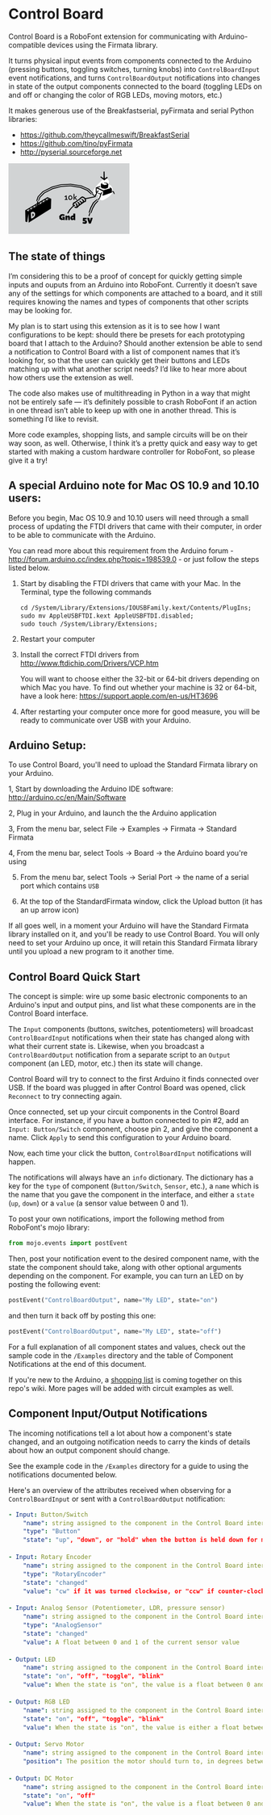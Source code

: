 

# Control Board

Control Board is a RoboFont extension for communicating with Arduino-compatible devices using the Firmata library. 

It turns physical input events from components connected to the Arduino (pressing buttons, toggling switches, turning knobs) into `ControlBoardInput` event notifications, and turns `ControlBoardOutput` notifications into changes in state of the output components connected to the board (toggling LEDs on and off or changing the color of RGB LEDs, moving motors, etc.)

It makes generous use of the Breakfastserial, pyFirmata and serial Python libraries:
- https://github.com/theycallmeswift/BreakfastSerial
- https://github.com/tino/pyFirmata
- http://pyserial.sourceforge.net


![screenshot](./html/images/button.svg "Button Circuit")


## The state of things

I’m considering this to be a proof of concept for quickly getting simple inputs and ouputs from an Arduino into RoboFont. Currently it doesn’t save any of the settings for which components are attached to a board, and it still requires knowing the names and types of components that other scripts may be looking for.

My plan is to start using this extension as it is to see how I want configurations to be kept: should there be presets for each prototyping board that I attach to the Arduino? Should another extension be able to send a notification to Control Board with a list of component names that it’s looking for, so that the user can quickly get their buttons and LEDs matching up with what another script needs? I’d like to hear more about how others use the extension as well.

The code also makes use of multithreading in Python in a way that might not be entirely safe — it’s definitely possible to crash RoboFont if an action in one thread isn’t able to keep up with one in another thread. This is something I’d like to revisit.

More code examples, shopping lists, and sample circuits will be on their way soon, as well. Otherwise, I think it’s a pretty quick and easy way to get started with making a custom hardware controller for RoboFont, so please give it a try!



## A special Arduino note for Mac OS 10.9 and 10.10 users:

Before you begin, Mac OS 10.9 and 10.10 users will need through a small process of updating the FTDI drivers that came with their computer, in order to be able to communicate with the Arduino.

You can read more about this requirement from the Arduino forum - http://forum.arduino.cc/index.php?topic=198539.0 - or just follow the steps listed below.

1. Start by disabling the FTDI drivers that came with your Mac. In the Terminal, type the following commands 	
	```
	cd /System/Library/Extensions/IOUSBFamily.kext/Contents/PlugIns;
	sudo mv AppleUSBFTDI.kext AppleUSBFTDI.disabled;
	sudo touch /System/Library/Extensions;
	```

2. Restart your computer

3. Install the correct FTDI drivers from http://www.ftdichip.com/Drivers/VCP.htm
    
    You will want to choose either the 32-bit or 64-bit drivers depending on which Mac you have. 
    To find out whether your machine is 32 or 64-bit, have a look here: <https://support.apple.com/en-us/HT3696>

4. After restarting your computer once more for good measure, you will be ready to communicate over USB with your Arduino.


## Arduino Setup:

To use Control Board, you'll need to upload the Standard Firmata library on your Arduino.
 
1, Start by downloading the Arduino IDE software: <http://arduino.cc/en/Main/Software>

2, Plug in your Arduino, and launch the the Arduino application

3, From the menu bar, select File &rarr; Examples &rarr; Firmata &rarr; Standard Firmata

4, From the menu bar, select Tools &rarr; Board &rarr; the Arduino board you're using

5. From the menu bar, select Tools &rarr; Serial Port &rarr; the name of a serial port which contains `USB`

6. At the top of the StandardFirmata window, click the Upload button (it has an up arrow icon)

If all goes well, in a moment your Arduino will have the Standard Firmata library installed on it, and you'll be ready to use Control Board. 
You will only need to set your Arduino up once, it will retain this Standard Firmata library until you upload a new program to it another time.



## Control Board Quick Start

The concept is simple: wire up some basic electronic components to an Arduino's input and output pins, and list what these components are in the Control Board interface. 

The `Input` components (buttons, switches, potentiometers) will broadcast `ControlBoardInput` notifications when their state has changed along with what their current state is. 
Likewise, when you broadcast a `ControlBoardOutput` notification from a separate script to an `Output` component (an LED, motor, etc.) then its state will change.

Control Board will try to connect to the first Arduino it finds connected over USB. 
If the board was plugged in after Control Board was opened, click `Reconnect` to try connecting again.

Once connected, set up your circuit components in the Control Board interface. 
For instance, if you have a button connected to pin #2, add an `Input: Button/Switch` component, choose pin 2, and give the component a name. 
Click `Apply` to send this configuration to your Arduino board.

Now, each time your click the button, `ControlBoardInput` notifications will happen.

The notifications will always have an `info` dictionary. 
The dictionary has a key for the `type` of component (`Button/Switch`, `Sensor`, etc.), a `name` which is the name that you gave the component in the interface, and either a `state` (`up`, `down`) or a `value` (a sensor value between 0 and 1).

To post your own notifications, import the following method from RoboFont's mojo library:
```py
from mojo.events import postEvent
```

Then, post your notification event to the desired component name, with the state the component should take, along with other optional arguments depending on the component. 
For example, you can turn an LED on by posting the following event:

```py
postEvent("ControlBoardOutput", name="My LED", state="on")
```

and then turn it back off by posting this one:

```py
postEvent("ControlBoardOutput", name="My LED", state="off")
```

For a full explanation of all component states and values, check out the sample code in the `/Examples` directory and the table of Component Notifications at the end of this document.

If you're new to the Arduino, a [shopping list](https://github.com/andyclymer/ControlBoard/wiki/Shopping-List) is coming together on this repo's wiki. More pages will be added with circuit examples as well.


## Component Input/Output Notifications

The incoming notifications tell a lot about how a component's state changed, and an outgoing notification needs to carry the kinds of details about how an output component should change.

See the example code in the `/Examples` directory for a guide to using the notifications documented below.

Here's an overview of the attributes received when observing for a `ControlBoardInput` or sent with a `ControlBoardOutput` notification:

```yaml
- Input: Button/Switch
	"name": string assigned to the component in the Control Board interface. 
	"type": "Button"
	"state": "up", "down", or "hold" when the button is held down for more than one second 

- Input: Rotary Encoder
	"name": string assigned to the component in the Control Board interface. 
	"type": "RotaryEncoder"
	"state": "changed"
	"value": "cw" if it was turned clockwise, or "ccw" if counter-clockwise

- Input: Analog Sensor (Potentiometer, LDR, pressure sensor)
	"name": string assigned to the component in the Control Board interface. 
	"type": "AnalogSensor"
	"state": "changed"
	"value": A float between 0 and 1 of the current sensor value

- Output: LED
	"name": string assigned to the component in the Control Board interface. 
	"state": "on", "off", "toggle", "blink"
	"value": When the state is "on", the value is a float between 0 and 1 to set the brightness of the LED, when state is "blink" the value is the frequency time in milliseconds

- Output: RGB LED
	"name": string assigned to the component in the Control Board interface. 
	"state": "on", "off", "toggle", "blink"
	"value": When the state is "on", the value is either a float between 0 and 1 to set the brightness of all three components, a list of three float values for [R, G, B] between 0 and 1, or the string of the name of a color, such as "red", or "turquoise". When the state is "blink", the value is the value is the frequency time in milliseconds

- Output: Servo Motor
	"name": string assigned to the component in the Control Board interface. 
	"position": The position the motor should turn to, in degrees between 0 and 180.

- Output: DC Motor
	"name": string assigned to the component in the Control Board interface. 
	"state": "on", "off"
	"value": When the state is "on", the value is a float between 0 and 1 of the speed the motor should turn
```

